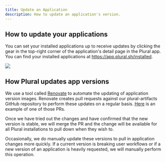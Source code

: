 ```yaml
---
title: Update an Application
description: How to update an application's version.
---
```


## How to update your applications

You can set your installed applications up to receive updates by clicking the gear in the top-right corner of the application's detail page in the Plural app. You can find your installed applications at https://app.plural.sh/installed.

![](</assets/operations/update-application.png>)

## How Plural updates app versions

We use a tool called [Renovate](https://github.com/renovatebot/renovate) to automate the updating of application version images. Renovate creates pull requests against our plural-artifacts GitHub repository to perform these updates on a regular basis. [Here](https://github.com/pluralsh/plural-artifacts/pull/236) is an example of one of those PRs.

Once we have tried out the changes and have confirmed that the new version is stable, we will merge the PR and the change will be available for all Plural installations to pull down when they wish to.

Occasionally, we do manually update these versions to pull in application changes more quickly. If a current version is breaking user workflows or if a new version of an application is heavily requested, we will manually perform this operation.